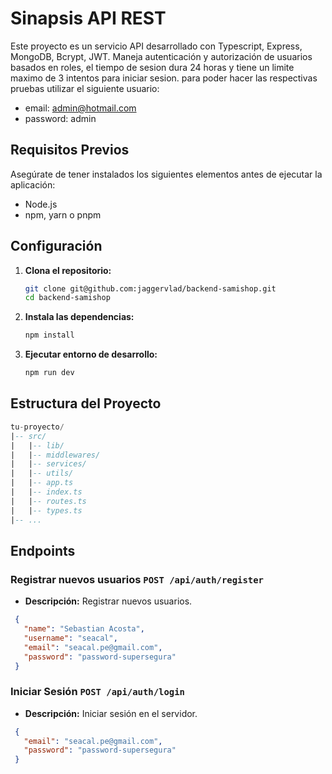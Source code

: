 # Sinapsis API REST

Este proyecto es un servicio API desarrollado con Typescript, Express, MongoDB, Bcrypt, JWT. Maneja autenticación y autorización
de usuarios basados en roles, el tiempo de sesion dura 24 horas y tiene un limite maximo de 3 intentos para iniciar sesion. para poder
hacer las respectivas pruebas utilizar el siguiente usuario:

  - email: admin@hotmail.com
  - password: admin

## Requisitos Previos

Asegúrate de tener instalados los siguientes elementos antes de ejecutar la aplicación:

- Node.js
- npm, yarn o pnpm

## Configuración

1. **Clona el repositorio:**

   ```bash
   git clone git@github.com:jaggervlad/backend-samishop.git
   cd backend-samishop
   ```

2. **Instala las dependencias:**
   ```bash
   npm install
   ```

4. **Ejecutar entorno de desarrollo:**
   ```bash
   npm run dev
   ```

## Estructura del Proyecto
```sql
tu-proyecto/
|-- src/
|   |-- lib/
|   |-- middlewares/
|   |-- services/
|   |-- utils/
|   |-- app.ts
|   |-- index.ts
|   |-- routes.ts
|   |-- types.ts
|-- ...
```

## Endpoints

### Registrar nuevos usuarios  `POST /api/auth/register`
- **Descripción:** Registrar nuevos usuarios.

 ```json
  {
    "name": "Sebastian Acosta",
    "username": "seacal",
    "email": "seacal.pe@gmail.com",
    "password": "password-supersegura"
  }
  ```

### Iniciar Sesión  `POST /api/auth/login`
- **Descripción:** Iniciar sesión en el servidor.

 ```json
  {
    "email": "seacal.pe@gmail.com",
    "password": "password-supersegura"
  }
  ```

